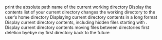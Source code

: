 print the absolute path name of the current working directory
Display the contents list of your current directory
changes the working directory to the user’s home directory
Displaying current directory contents in a long format
Display current directory contents, including hidden files starting with .
Display current directory contents
moving files between directories
first deletion
byebye my first directory
back to the future
